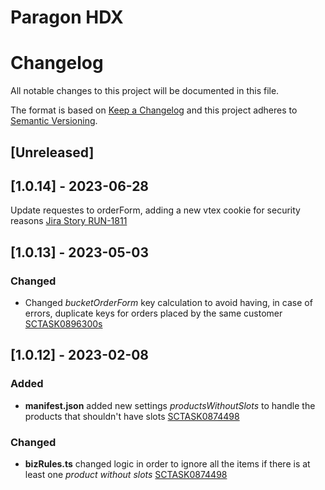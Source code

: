 # Paragon HDX

# Changelog

All notable changes to this project will be documented in this file.

The format is based on [Keep a Changelog](http://keepachangelog.com/en/1.0.0/)
and this project adheres to [Semantic Versioning](http://semver.org/spec/v2.0.0.html).

## [Unreleased]

## [1.0.14] - 2023-06-28

Update requestes to orderForm, adding a new vtex cookie for security reasons [Jira Story RUN-1811](https://whirlpoolgtm.atlassian.net/browse/RUN-1811)

## [1.0.13] - 2023-05-03

### Changed

- Changed _bucketOrderForm_ key calculation to avoid having, in case of errors, duplicate keys for orders placed by the same customer [SCTASK0896300s](https://whirlpool.service-now.com/nav_to.do?uri=%2Fsc_task.do%3Fsys_id%3D71a9a219874ae51042138409dabb353d%26sysparm_record_target%3Dsc_task%26sysparm_record_row%3D5%26sysparm_record_rows%3D6%26sysparm_record_list%3Dassignment_group%253Dfb66e9141b373090ee1f0d85604bcbe0%255EstateIN1%252C-5%252C2%255EORDERBYDESCopened_at)

## [1.0.12] - 2023-02-08

### Added

- **manifest.json** added new settings _productsWithoutSlots_ to handle the products that shouldn't have slots [SCTASK0874498](https://whirlpool.service-now.com/sc_task.do?sys_id=2b10cff887f4e1940ae5311d0ebb35ca)

### Changed

- **bizRules.ts** changed logic in order to ignore all the items if there is at least one _product without slots_ [SCTASK0874498](https://whirlpool.service-now.com/sc_task.do?sys_id=2b10cff887f4e1940ae5311d0ebb35ca)
